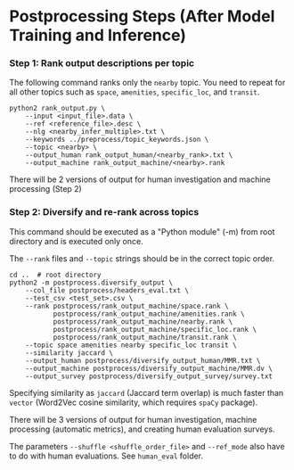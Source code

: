 # Postprocessing Steps (After Model Training and Inference)

### Step 1: Rank output descriptions per topic

The following command ranks only the `nearby` topic. You need to repeat for all other topics such as `space`, `amenities`, `specific_loc`, and `transit`.

```
python2 rank_output.py \
    --input <input_file>.data \
    --ref <reference_file>.desc \
    --nlg <nearby_infer_multiple>.txt \
    --keywords ../preprocess/topic_keywords.json \
    --topic <nearby> \
    --output_human rank_output_human/<nearby_rank>.txt \
    --output_machine rank_output_machine/<nearby>.rank
```

There will be 2 versions of output for human investigation and machine processing (Step 2)


### Step 2: Diversify and re-rank across topics

This command should be executed as a "Python module" (-m) from root directory and is executed only once.

The `--rank` files and `--topic` strings should be in the correct topic order.

```
cd ..  # root directory
python2 -m postprocess.diversify_output \
    --col_file postprocess/headers_eval.txt \
    --test_csv <test_set>.csv \ 
    --rank postprocess/rank_output_machine/space.rank \
           postprocess/rank_output_machine/amenities.rank \
           postprocess/rank_output_machine/nearby.rank \
           postprocess/rank_output_machine/specific_loc.rank \
           postprocess/rank_output_machine/transit.rank \
    --topic space amenities nearby specific_loc transit \
    --similarity jaccard \
    --output_human postprocess/diversify_output_human/MMR.txt \
    --output_machine postprocess/diversify_output_machine/MMR.dv \
    --output_survey postprocess/diversify_output_survey/survey.txt
```

Specifying similarity as `jaccard` (Jaccard term overlap) is much faster than `vector` (Word2Vec cosine similarity, which requires `spaCy` package).

There will be 3 versions of output for human investigation, machine processing (automatic metrics), and creating human evaluation surveys.

The parameters `--shuffle <shuffle_order_file>` and `--ref_mode` also have to do with human evaluations. See `human_eval` folder.
